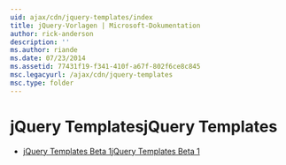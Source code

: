 ```yaml
---
uid: ajax/cdn/jquery-templates/index
title: jQuery-Vorlagen | Microsoft-Dokumentation
author: rick-anderson
description: ''
ms.author: riande
ms.date: 07/23/2014
ms.assetid: 77431f19-f341-410f-a67f-802f6ce8c845
msc.legacyurl: /ajax/cdn/jquery-templates
msc.type: folder
---
```

<a name="jquery-templates"></a><span data-ttu-id="c8e5b-102">jQuery Templates</span><span class="sxs-lookup"><span data-stu-id="c8e5b-102">jQuery Templates</span></span>
====================
- [<span data-ttu-id="c8e5b-103">jQuery Templates Beta 1</span><span class="sxs-lookup"><span data-stu-id="c8e5b-103">jQuery Templates Beta 1</span></span>](cdnjquerytemplatesbeta1.md)
